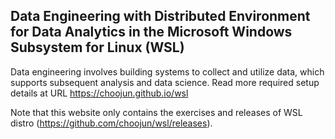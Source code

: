 ## Data Engineering with Distributed Environment for Data Analytics in the Microsoft Windows Subsystem for Linux (WSL)

Data engineering involves building systems to collect and utilize data, which supports subsequent analysis and data science. Read more required setup details at URL https://choojun.github.io/wsl 

Note that this website only contains the exercises and releases of WSL distro (https://github.com/choojun/wsl/releases).
